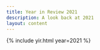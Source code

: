 ```yaml
---
title: Year in Review 2021
description: A look back at 2021
layout: content
---
```


{% include yir.html year=2021 %}
